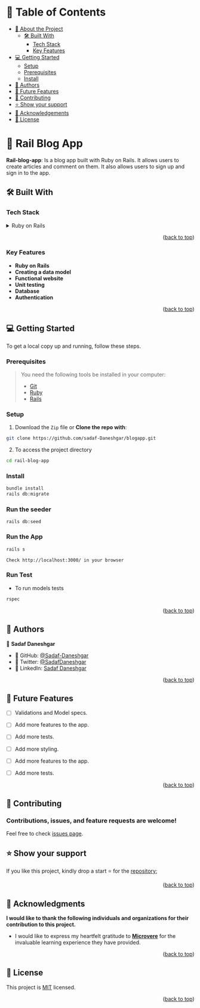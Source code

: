 # 📗 Table of Contents

- [📖 About the Project](#about-project)
  - [🛠 Built With](#built-with)
    - [Tech Stack](#tech-stack)
    - [Key Features](#key-features)
- [💻 Getting Started](#getting-started)
  - [Setup](#setup)
  - [Prerequisites](#prerequisites)
  - [Install](#install)
- [👥 Authors](#authors)
- [🔭 Future Features](#future-features)
- [🤝 Contributing](#contributing)
- [⭐️ Show your support](#support)
- [🙏 Acknowledgements](#acknowledgements)
- [📝 License](#license)

# 📖 Rail Blog App <a name="about-project"></a>

**Rail-blog-app**: Is a blog app built with Ruby on Rails. It allows users to create articles and comment on them. It also allows users to sign up and sign in to the app.

## 🛠 Built With <a name="built-with"></a>

### Tech Stack <a name="tech-stack"></a>

<details>
<summary>Ruby on Rails</summary>
<ul>
  <li>Ruby</li>
  <li>Ruby</li>
</ul>
</details>

<p align="right">(<a href="#readme-top">back to top</a>)</p>

### Key Features <a name="key-features"></a>

- **Ruby on Rails**
- **Creating a data model**
- **Functional website**
- **Unit testing**
- **Database**
- **Authentication**

<p align="right">(<a href="#readme-top">back to top</a>)</p>

## 💻 Getting Started <a name="getting-started"></a>

To get a local copy up and running, follow these steps.

### Prerequisites
> You need the following tools be installed in your computer:
>
> - [Git](https://www.linode.com/docs/guides/how-to-install-git-on-linux-mac-and-windows/)
> - [Ruby](https://github.com/microverseinc/curriculum-ruby/blob/main/simple-ruby/articles/ruby_installation_instructions.md)
> - [Rails](https://www.tutorialspoint.com/ruby-on-rails/rails-installation.htm)


### Setup
1. Download the `Zip` file or **Clone the repo with**:

```bash
git clone https://github.com/sadaf-Daneshgar/blogapp.git
```

2. To access the project directory

```bash
cd rail-blog-app
```
### Install

```bash
bundle install
rails db:migrate
```

### Run the seeder

```
rails db:seed
```

### Run the App

```bash
rails s
```

```
Check http://localhost:3000/ in your browser
```
### Run Test

- To run models tests
```bash
rspec
```


<p align="right">(<a href="#readme-top">back to top</a>)</p>

## 👥 Authors <a name='authors'></a>

👤 **Sadaf Daneshgar**

- 👤 GitHub: [@Sadaf-Daneshgar](https://github.com/sadaf-Daneshgar)
- 👤 Twitter: [@SadafDaneshgar](https://twitter.com/SadafDaneshgar)
- 👤 LinkedIn: [Sadaf Daneshgar](https://www.linkedin.com/in/sadaf-daneshgar-2002saba/)


<p align="right">(<a href="#readme-top">back to top</a>)</p>

## 🔭 Future Features <a name='future-features'></a>

- [ ]  Validations and Model specs.
- [ ]  Add more features to the app.
- [ ]  Add more tests.
- [ ]  Add more styling.
- [ ] Add more features to the app.
- [ ]  Add more tests.



<p align="right">(<a href="#readme-top">back to top</a>)</p>

## 🤝 Contributing <a name="contributing"></a>

### Contributions, issues, and feature requests are welcome!

Feel free to check [issues page](https://github.com/sadaf-Daneshgar/blogapp/issues).

## ⭐️ Show your support <a name="support"></a>

If you like this project, kindly drop a start ⭐️ for the [repository](https://github.com/sadaf-Daneshgar/blogapp);

<p align="right">(<a href="#readme-top">back to top</a>)</p>
<!-- ACKNOWLEDGEMENTS -->

## 🙏 Acknowledgments <a name="acknowledgements"></a>

**I would like to thank the following individuals and organizations for their contribution to this project.**

- I would like to express my heartfelt gratitude to [**Microvere**](https://www.microverse.org/?grsf=mohammad-a-nbtazu) for the invaluable learning experience they have provided. 

<p align="right">(<a href="#readme-top">back to top</a>)</p>

## 📝 License <a name="license"></a>

This project is [MIT](./LICENSE) licensed.

<p align="right">(<a href="#readme-top">back to top</a>)</p>